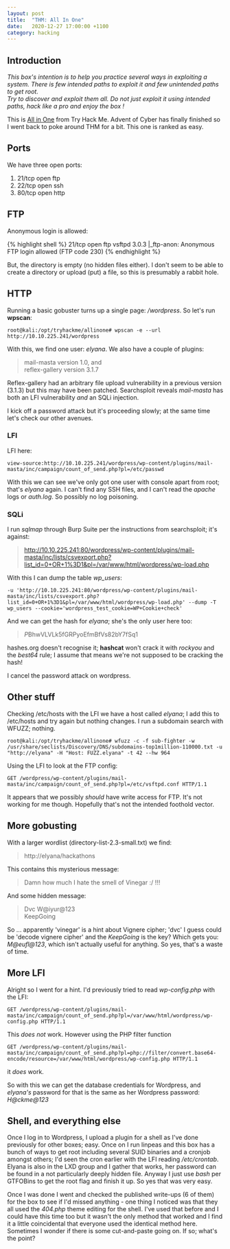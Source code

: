 ```yaml
---
layout: post
title:  "THM: All In One"
date:   2020-12-27 17:00:00 +1100
category: hacking
---
```


## Introduction
*This box's intention is to help you practice several ways in exploiting a system. There is few intended paths to exploit it and few unintended paths to get root.  
Try to discover and exploit them all. Do not just exploit it using intended paths, hack like a pro and enjoy the box !*

This is [All in One](https://tryhackme.com/room/allinonemj) from Try Hack Me. Advent of Cyber has finally finished so I went back to poke around THM for a bit. This one is ranked as easy.

## Ports
We have three open ports:

1. 21/tcp open  ftp
2. 22/tcp open  ssh
3. 80/tcp open  http

## FTP
Anonymous login is allowed:

{% highlight shell %}
21/tcp open  ftp     vsftpd 3.0.3
|_ftp-anon: Anonymous FTP login allowed (FTP code 230)
{% endhighlight %}

But, the directory is empty (no hidden files either). I don't seem to be able to create a directory or upload (put) a file, so this is presumably a rabbit hole.

## HTTP
Running a basic gobuster turns up a single page: */wordpress*. So let's run **wpscan**:

``
root@kali:/opt/tryhackme/allinone# wpscan -e --url http://10.10.225.241/wordpress
``

With this, we find one user: *elyana*. We also have a couple of plugins:

>mail-masta version 1.0, and  
>reflex-gallery version 3.1.7

Reflex-gallery had an arbitrary file upload vulnerability in a previous version (3.1.3) but this may have been patched. Searchsploit reveals *mail-masta* has both an LFI vulnerability *and* an SQLi injection.

I kick off a password attack but it's proceeding slowly; at the same time let's check our other avenues.

### LFI
LFI here:

``
view-source:http://10.10.225.241/wordpress/wp-content/plugins/mail-masta/inc/campaign/count_of_send.php?pl=/etc/passwd
``

With this we can see we've only got one user with console apart from root; that's *elyana* again. I can't find any SSH files, and I can't read the *apache* logs or *auth.log*. So possibly no log poisoning.

### SQLi
I run *sqlmap* through Burp Suite per the instructions from searchsploit; it's against:

>http://10.10.225.241:80/wordpress/wp-content/plugins/mail-masta/inc/lists/csvexport.php?list_id=0+OR+1%3D1&pl=/var/www/html/wordpress/wp-load.php

With this I can dump the table *wp_users*:

``
-u 'http://10.10.225.241:80/wordpress/wp-content/plugins/mail-masta/inc/lists/csvexport.php?list_id=0+OR+1%3D1&pl=/var/www/html/wordpress/wp-load.php' --dump -T wp_users --cookie='wordpress_test_cookie=WP+Cookie+check'
``

And we can get the hash for *elyana*; she's the only user here too:

>$P$BhwVLVLk5fGRPyoEfmBfVs82bY7fSq1

hashes.org doesn't recognise it; **hashcat** won't crack it with *rockyou* and the *best64* rule; I assume that means we're not supposed to be cracking the hash!

I cancel the password attack on wordpress.

## Other stuff
Checking /etc/hosts with the LFI we have a host called *elyana*; I add this to /etc/hosts and try again but nothing changes. I run a subdomain search with WFUZZ; nothing.

``
root@kali:/opt/tryhackme/allinone# wfuzz -c -f sub-fighter -w /usr/share/seclists/Discovery/DNS/subdomains-top1million-110000.txt -u "http://elyana" -H "Host: FUZZ.elyana" -t 42 --hw 964
``

Using the LFI to look at the FTP config:

``
GET /wordpress/wp-content/plugins/mail-masta/inc/campaign/count_of_send.php?pl=/etc/vsftpd.conf HTTP/1.1
``

It appears that we possibly *should* have write access for FTP. It's not working for me though. Hopefully that's not the intended foothold vector.

## More gobusting
With a larger wordlist (directory-list-2.3-small.txt) we find:

>http://elyana/hackathons

This contains this mysterious message:

>Damn how much I hate the smell of Vinegar :/ !!! 

And some hidden message:

>Dvc W@iyur@123  
KeepGoing

So ... apparently 'vinegar' is a hint about Vignere cipher; 'dvc' I guess could be 'decode vignere cipher' and the *KeepGoing* is the key? Which gets you: *M@eufl@123*, which isn't actually useful for anything. So yes, that's a waste of time.

## More LFI
Alright so I went for a hint. I'd previously tried to read *wp-config.php* with the LFI:

``
GET /wordpress/wp-content/plugins/mail-masta/inc/campaign/count_of_send.php?pl=/var/www/html/wordpress/wp-config.php HTTP/1.1
``

This *does not* work. However using the PHP filter function

``
GET /wordpress/wp-content/plugins/mail-masta/inc/campaign/count_of_send.php?pl=php://filter/convert.base64-encode/resource=/var/www/html/wordpress/wp-config.php HTTP/1.1
``

it *does* work.

So with this we can get the database credentials for Wordpress, and *elyana's* password for that is the same as her Wordpress password: *H@ckme@123*

## Shell, and everything else
Once I log in to Wordpress, I upload a plugin for a shell as I've done previously for other boxes; easy. Once on I run linpeas and this box has a bunch of ways to get root including several SUID binaries and a cronjob amongst others; I'd seen the cron earlier with the LFI reading */etc/crontab*. Elyana is also in the LXD group and I gather that works, her password can be found in a not particularly deeply hidden file. Anyway I just use *bash* per GTFOBins to get the root flag and finish it up. So yes that was very easy.

Once I was done I went and checked the published write-ups (6 of them) for the box to see if I'd missed anything - one thing I noticed was that they all used the *404.php* theme editing for the shell. I've used that before and I could have this time too but it wasn't the only method that worked and I find it a little coincidental that everyone used the identical method here. Sometimes I wonder if there is some cut-and-paste going on. If so; what's the point? 
